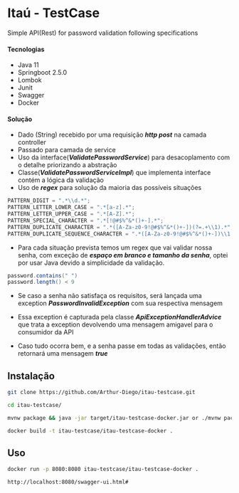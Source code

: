 # Itaú - TestCase

Simple API(Rest) for password validation following specifications
#### Tecnologias
* Java 11 
* Springboot 2.5.0
* Lombok
* Junit
* Swagger
* Docker
#### Solução
* Dado (String) recebido por uma requisição ***http post*** na camada controller
* Passado para camada de service
* Uso da interface(***ValidatePasswordService***) para desacoplamento com o detalhe priorizando a abstração
* Classe(***ValidatePasswordServiceImpl***) que implementa interface contém a lógica da validação
* Uso de ***regex*** para solução da maioria das possíveis situações

```java
PATTERN_DIGIT = ".*\\d.*";
PATTERN_LETTER_LOWER_CASE = ".*[a-z].*";
PATTERN_LETTER_UPPER_CASE = ".*[A-Z].*";
PATTERN_SPECIAL_CHARACTER = ".*[!@#$%^&*()+-].*";
PATTERN_DUPLICATE_CHARACTER = ".*([A-Za-z0-9!@#$%^&*()+-])(?=.+\\1).*";
PATTERN_DUPLICATE_SEQUENCE_CHARACTER = ".*([A-Za-z0-9!@#$%^&*()+-])\\1.*";
```
* Para cada situação prevista temos um regex que vai validar nossa senha, 
com exceção de ***espaço em branco e tamanho da senha***, optei por usar Java
devido a simplicidade da validação.

```java
password.contains(" ")
password.length() < 9
```
* Se caso a senha não satisfaça os requisitos, será lançada uma exception ***PasswordInvalidException*** com sua respectiva mensagem
* Essa exception é capturada pela classe ***ApiExceptionHandlerAdvice*** que trata a exception devolvendo uma mensagem amigavel para o consumidor da API

* Caso tudo ocorra bem, e a senha passe em todas as validações, então retornará uma mensagem ***true***

## Instalação
```bash
git clone https://github.com/Arthur-Diego/itau-testcase.git

cd itau-testcase/

mvnw package && java -jar target/itau-testcase-docker.jar or ./mvnw package && java -jar target/itau-testcase-docker.jar

docker build -t itau-testcase/itau-testcase-docker .
```

## Uso
```bash
docker run -p 8080:8080 itau-testcase/itau-testcase-docker .

http://localhost:8080/swagger-ui.html#
```